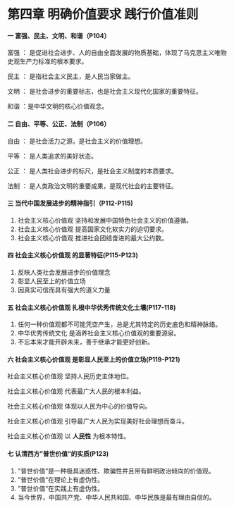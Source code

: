 # 第四章 明确价值要求 践行价值准则

#### 一 富强、民主、文明、和谐（P104）

富强 ： 是促进社会进步、人的自由全面发展的物质基础，体现了马克思主义唯物史观生产力标准的根本要求。

民主 ： 是指社会主义民主，是人民当家做主。

文明 ： 是社会进步的重要标志，也是社会主义现代化国家的重要特征。

和谐  ：是中华文明的核心价值观念。



#### 二 自由、平等、公正、法制（P106）

自由 ： 是社会活力之源，是社会主义的价值理想。

平等 ： 是人类追求的美好状态。

公正 ： 是人类社会进步的标尺，是社会主义制度的本质要求。

法制 ： 是人类政治文明的重要成果，是现代社会的主要特征。



#### 三 当代中国发展进步的精神指引（P112-P115)

1. 社会主义核心价值观 坚持和发展中国特色社会主义的价值遵循。
2. 社会主义核心价值观 提高国家文化软实力的迫切要求。
3. 社会主义核心价值观 推进社会团结奋进的最大公约数。



#### 四 社会主义核心价值观 的显著特征(P115-P123)

1. 反映人类社会发展进步的价值理念
2. 彰显人民至上的价值立场
3. 因真实可信而具有强大的道义力量



#### 五 社会主义核心价值观 扎根中华优秀传统文化土壤(P117-118)

1. 任何一种价值观都不可能凭空产生，总是尤其特定的历史底色和精神脉络。
2. 中华优秀传统文化 是涵养社会主义核心价值观的重要源泉。
3. 不忘本来才能开辟未来，善于继承才能更好创新。



#### 六 社会主义核心价值观 是彰显人民至上的价值立场(P119-P121)

社会主义核心价值观 坚持人民历史主体地位。

社会主义核心价值观 代表最广大人民的根本利益。

社会主义核心价值观 体现以人民为中心的价值导向。

社会主义核心价值观 引导最广大人民为实现美好社会理想而奋斗。

社会主义核心价值观 以 **人民性** 为根本特性。



#### 七 认清西方”普世价值“的实质(P123)

1. ”普世价值“是一种极具迷惑性、欺骗性并且带有鲜明政治倾向的价值观。
2. ”普世价值“在理论上有虚伪性。
3. ”普世价值“在实践上有虚伪性。
4. 当今世界，中国共产党、中华人民共和国、中华民族是最有理由自信的。

